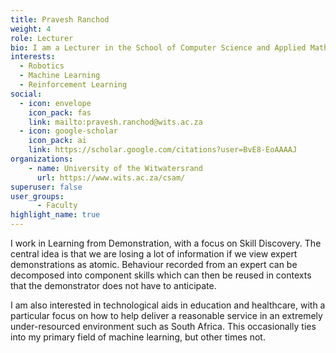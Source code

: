 ```yaml
---
title: Pravesh Ranchod
weight: 4
role: Lecturer
bio: I am a Lecturer in the School of Computer Science and Applied Mathematics at the University of the Witwatersrand
interests:
  - Robotics
  - Machine Learning 
  - Reinforcement Learning
social:
  - icon: envelope
    icon_pack: fas
    link: mailto:pravesh.ranchod@wits.ac.za
  - icon: google-scholar
    icon_pack: ai
    link: https://scholar.google.com/citations?user=BvE8-EoAAAAJ
organizations:
    - name: University of the Witwatersrand
      url: https://www.wits.ac.za/csam/
superuser: false
user_groups:
      - Faculty 
highlight_name: true
---
```

I work in Learning from Demonstration, with a focus on Skill Discovery. The central idea is that we are losing a lot of information if we view expert demonstrations as atomic. Behaviour recorded from an expert can be decomposed into component skills which can then be reused in contexts that the demonstrator does not have to anticipate.

I am also interested in technological aids in education and healthcare, with a particular focus on how to help deliver a reasonable service in an extremely under-resourced environment such as South Africa. This occasionally ties into my primary field of machine learning, but other times not.


